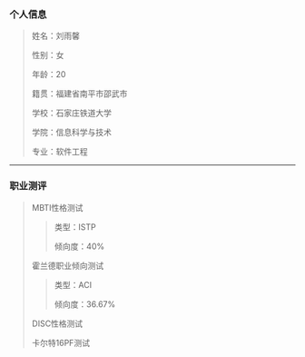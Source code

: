 ### 个人信息
> 姓名：刘雨馨
> 
> 性别：女 
> 
> 年龄：20
> 
> 籍贯：福建省南平市邵武市
> 
> 学校：石家庄铁道大学
> 
> 学院：信息科学与技术
> 
> 专业：软件工程
> 
----
### 职业测评
> MBTI性格测试
> > 类型：ISTP
> > 
> > 倾向度：40%
> 
> 霍兰德职业倾向测试
> > 类型：ACI
> > 
> > 倾向度：36.67%
> 
> DISC性格测试
> >
> 
> 卡尔特16PF测试
> >
